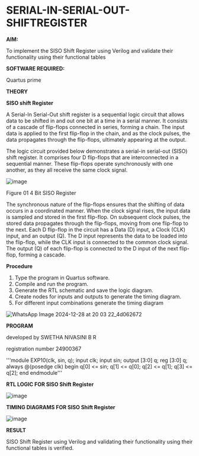 # SERIAL-IN-SERIAL-OUT-SHIFTREGISTER

**AIM:**

To implement the  SISO Shift Register using Verilog and validate their functionality using their functional tables

**SOFTWARE REQUIRED:**

Quartus prime

**THEORY**

**SISO shift Register**

A Serial-In Serial-Out shift register is a sequential logic circuit that allows data to be shifted in and out one bit at a time in a serial manner. It consists of a cascade of flip-flops connected in series, forming a chain. The input data is applied to the first flip-flop in the chain, and as the clock pulses, the data propagates through the flip-flops, ultimately appearing at the output.

The logic circuit provided below demonstrates a serial-in serial-out (SISO) shift register. It comprises four D flip-flops that are interconnected in a sequential manner. These flip-flops operate synchronously with one another, as they all receive the same clock signal.

![image](https://github.com/naavaneetha/SERIAL-IN-SERIAL-OUT-SHIFTREGISTER/assets/154305477/e81c4072-37f9-46c6-8145-566764b74c3a)

Figure 01 4 Bit SISO Register

The synchronous nature of the flip-flops ensures that the shifting of data occurs in a coordinated manner. When the clock signal rises, the input data is sampled and stored in the first flip-flop. On subsequent clock pulses, the stored data propagates through the flip-flops, moving from one flip-flop to the next.
Each D flip-flop in the circuit has a Data (D) input, a Clock (CLK) input, and an output (Q). The D input represents the data to be loaded into the flip-flop, while the CLK input is connected to the common clock signal. The output (Q) of each flip-flop is connected to the D input of the next flip-flop, forming a cascade.

**Procedure**

1. Type the program in Quartus software.
2.	Compile and run the program.
3.	Generate the RTL schematic and save the logic diagram.
4.	Create nodes for inputs and outputs to generate the timing diagram.
5.	For different input combinations generate the timing diagram

	

![WhatsApp Image 2024-12-28 at 20 03 22_4d062672](https://github.com/user-attachments/assets/c16f93c2-2b7f-4a33-b12e-d729e2e9a99a)








**PROGRAM**


developed by SWETHA NIVASINI B R


registration number 24900367


    
'''module EXP10(clk, sin, q); 
input clk; input sin; 
output [3:0] q; 
reg [3:0] q; 
always @(posedge clk) begin q[0] <= sin; 
q[1] <= q[0]; 
q[2] <= q[1]; 
q[3] <= q[2]; 
end endmodule'''

**RTL LOGIC FOR SISO Shift Register**


![image](https://github.com/user-attachments/assets/699ef981-72c9-4af1-ab91-927a723b9a30)



**TIMING DIAGRAMS FOR SISO Shift Register**

![image](https://github.com/user-attachments/assets/6a3dcf93-a0e4-4697-9b39-08f61ecd938c)




**RESULT**


SISO Shift Register using Verilog and validating their functionality using their functional tables is verified.
